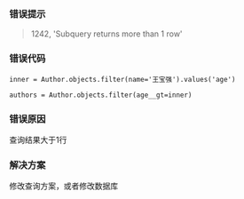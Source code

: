 ### 错误提示 ###

> 1242, 'Subquery returns more than 1 row'

### 错误代码 ###

	inner = Author.objects.filter(name='王宝强').values('age')
	
	authors = Author.objects.filter(age__gt=inner)


### 错误原因 ###

查询结果大于1行

### 解决方案 ###

修改查询方案，或者修改数据库


